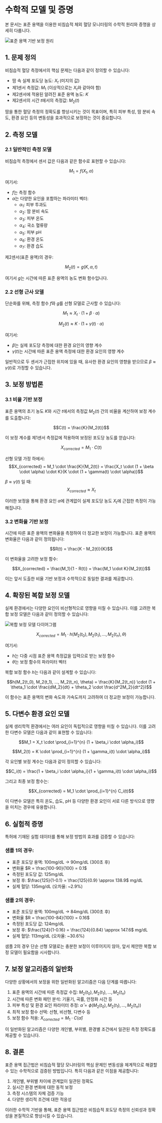 # 수학적 모델 및 증명

본 문서는 표준 용액을 이용한 비침습적 체외 혈당 모니터링의 수학적 원리와 증명을 상세히 다룹니다.

![표준 용액 기반 보정 원리](./images/calibration_principle.svg)

## 1. 문제 정의

비침습적 혈당 측정에서의 핵심 문제는 다음과 같이 정의할 수 있습니다:

- 땀 속 실제 포도당 농도: $X_t$ (미지의 값)
- 제1센서 측정값: $M_1$ (이상적으로는 $X_t$와 같아야 함)
- 제2센서에 적용된 알려진 표준 용액 농도: $K$
- 제2센서의 시간 $t$에서의 측정값: $M_2(t)$

땀을 통한 혈당 측정의 정확도를 향상시키는 것이 목표이며, 특히 피부 특성, 땀 분비 속도, 환경 요인 등의 변동성을 효과적으로 보정하는 것이 중요합니다.

## 2. 측정 모델

### 2.1 일반적인 측정 모델

비침습적 측정에서 센서 값은 다음과 같은 함수로 표현할 수 있습니다:

$$M_1 = f(X_t, \alpha)$$

여기서:
- $f$는 측정 함수
- $\alpha$는 다양한 요인을 포함하는 파라미터 벡터:
  - $\alpha_1$: 피부 투과도
  - $\alpha_2$: 땀 분비 속도
  - $\alpha_3$: 피부 온도
  - $\alpha_4$: 국소 혈류량
  - $\alpha_5$: 피부 pH
  - $\alpha_6$: 환경 온도
  - $\alpha_7$: 환경 습도

제2센서(표준 용액)의 경우:

$$M_2(t) = g(K, \alpha, t)$$

여기서 $g$는 시간에 따른 표준 용액의 농도 변화 함수입니다.

### 2.2 선형 근사 모델

단순화를 위해, 측정 함수 $f$와 $g$를 선형 모델로 근사할 수 있습니다:

$$M_1 \approx X_t \cdot (1 + \beta \cdot \alpha)$$

$$M_2(t) \approx K \cdot (1 + \gamma(t) \cdot \alpha)$$

여기서:
- $\beta$는 실제 포도당 측정에 대한 환경 요인의 영향 계수
- $\gamma(t)$는 시간에 따른 표준 용액 측정에 대한 환경 요인의 영향 계수

일반적으로 두 센서가 근접한 위치에 있을 때, 유사한 환경 요인의 영향을 받으므로 $\beta \approx \gamma(t)$로 가정할 수 있습니다.

## 3. 보정 방법론

### 3.1 비율 기반 보정

표준 용액의 초기 농도 $K$와 시간 $t$에서의 측정값 $M_2(t)$ 간의 비율을 계산하여 보정 계수를 도출합니다:

$$C(t) = \frac{K}{M_2(t)}$$

이 보정 계수를 제1센서 측정값에 적용하여 보정된 포도당 농도를 얻습니다:

$$X_{corrected} = M_1 \cdot C(t)$$

선형 모델 가정 하에서:
$$X_{corrected} = M_1 \cdot \frac{K}{M_2(t)} = \frac{X_t \cdot (1 + \beta \cdot \alpha) \cdot K}{K \cdot (1 + \gamma(t) \cdot \alpha)}$$

$\beta \approx \gamma(t)$ 일 때:
$$X_{corrected} \approx X_t$$

이러한 보정을 통해 환경 요인 $\alpha$에 관계없이 실제 포도당 농도 $X_t$에 근접한 측정이 가능해집니다.

### 3.2 변화율 기반 보정

시간에 따른 표준 용액의 변화율을 측정하여 더 정교한 보정이 가능합니다. 표준 용액의 변화율은 다음과 같이 정의됩니다:

$$R(t) = \frac{K - M_2(t)}{K}$$

이 변화율을 고려한 보정 함수:

$$X_{corrected} = \frac{M_1}{1 - R(t)} = \frac{M_1 \cdot K}{M_2(t)}$$

이는 앞서 도출한 비율 기반 보정과 수학적으로 동일한 결과를 제공합니다.

## 4. 확장된 복합 보정 모델

실제 환경에서는 다양한 요인이 비선형적으로 영향을 미칠 수 있습니다. 이를 고려한 복합 보정 모델은 다음과 같이 정의할 수 있습니다:

![복합 보정 모델 다이어그램](./images/advanced_calibration_model.svg)

$$X_{corrected} = M_1 \cdot h(M_2(t_0), M_2(t_1), ..., M_2(t_n), \theta)$$

여기서:
- $h$는 다중 시점 표준 용액 측정값을 입력으로 받는 보정 함수
- $\theta$는 보정 함수의 파라미터 벡터

복합 보정 함수 $h$는 다음과 같이 설계할 수 있습니다:

$$h(M_2(t_0), M_2(t_1), ..., M_2(t_n), \theta) = \frac{K}{M_2(t_n)} \cdot (1 + \theta_1 \cdot \frac{dM_2}{dt} + \theta_2 \cdot \frac{d^2M_2}{dt^2})$$

이 함수는 표준 용액의 변화 속도와 가속도까지 고려하여 더 정교한 보정이 가능합니다.

## 5. 다변수 환경 요인 모델

실제 생리학적 환경에서는 여러 요인이 독립적으로 영향을 미칠 수 있습니다. 이를 고려한 다변수 모델은 다음과 같이 표현할 수 있습니다:

$$M_1 = X_t \cdot \prod_{i=1}^{n} (1 + \beta_i \cdot \alpha_i)$$

$$M_2(t) = K \cdot \prod_{i=1}^{n} (1 + \gamma_i(t) \cdot \alpha_i)$$

각 요인별 보정 계수는 다음과 같이 정의할 수 있습니다:

$$C_i(t) = \frac{1 + \beta_i \cdot \alpha_i}{1 + \gamma_i(t) \cdot \alpha_i}$$

그리고 최종 보정 함수는:

$$X_{corrected} = M_1 \cdot \prod_{i=1}^{n} C_i(t)$$

이 다변수 모델은 특히 온도, 습도, pH 등 다양한 환경 요인이 서로 다른 방식으로 영향을 미치는 경우에 유용합니다.

## 6. 실험적 증명

특허에 기재된 실험 데이터를 통해 보정 방법의 효과를 검증할 수 있습니다:

### 샘플 1의 경우:
- 표준 포도당 용액: 100mg/dL → 90mg/dL (300초 후)
- 변화율 $R = \frac{100-90}{100} = 0.1$
- 측정된 포도당 값: 125mg/dL
- 보정 후: $\frac{125}{1-0.1} = \frac{125}{0.9} \approx 138.9$ mg/dL
- 실제 혈당: 135mg/dL (오차율: ~2.9%)

### 샘플 2의 경우:
- 표준 포도당 용액: 100mg/dL → 84mg/dL (300초 후)
- 변화율 $R = \frac{100-84}{100} = 0.16$
- 측정된 포도당 값: 124mg/dL
- 보정 후: $\frac{124}{1-0.16} = \frac{124}{0.84} \approx 147.6$ mg/dL
- 실제 혈당: 113mg/dL (오차율: ~30.6%)

샘플 2의 경우 단순 선형 모델로는 충분한 보정이 이루어지지 않아, 앞서 제안한 복합 보정 모델이 필요함을 시사합니다.

## 7. 보정 알고리즘의 일반화

다양한 상황에서의 보정을 위한 일반화된 알고리즘은 다음 단계를 따릅니다:

1. 표준 용액의 시간에 따른 측정값 수집: $M_2(t_0), M_2(t_1), ..., M_2(t_n)$
2. 시간에 따른 변화 패턴 분석: 기울기, 곡률, 안정화 시간 등
3. 피부 특성 및 환경 요인 파라미터 추정: $\hat{\alpha} = \phi(M_2(t_0), M_2(t_1), ..., M_2(t_n))$
4. 최적 보정 함수 선택: 선형, 비선형, 다변수 등
5. 보정 함수 적용: $X_{corrected} = M_1 \cdot C(\hat{\alpha})$

이 일반화된 알고리즘은 다양한 개인별, 부위별, 환경별 조건에서 일관된 측정 정확도를 제공할 수 있습니다.

## 8. 결론

표준 용액 접근법은 비침습적 혈당 모니터링의 핵심 문제인 변동성을 체계적으로 해결할 수 있는 수학적으로 검증된 방법입니다. 특히 다음과 같은 이점을 제공합니다:

1. 개인별, 부위별 차이에 관계없이 일관된 정확도
2. 실시간 환경 변화에 대한 동적 보정
3. 측정 시스템의 자체 검증 기능
4. 다양한 생리적 조건에 대한 적응성

이러한 수학적 기반을 통해, 표준 용액 접근법은 비침습적 포도당 측정의 신뢰성과 정확성을 본질적으로 향상시킬 수 있습니다.
